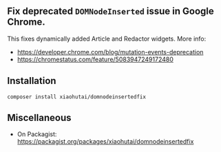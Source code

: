## Fix deprecated `DOMNodeInserted` issue in Google Chrome.

This fixes dynamically added Article and Redactor widgets.
More info:

- https://developer.chrome.com/blog/mutation-events-deprecation
- https://chromestatus.com/feature/5083947249172480

## Installation
```
composer install xiaohutai/domnodeinsertedfix
```

## Miscellaneous

- On Packagist: https://packagist.org/packages/xiaohutai/domnodeinsertedfix
